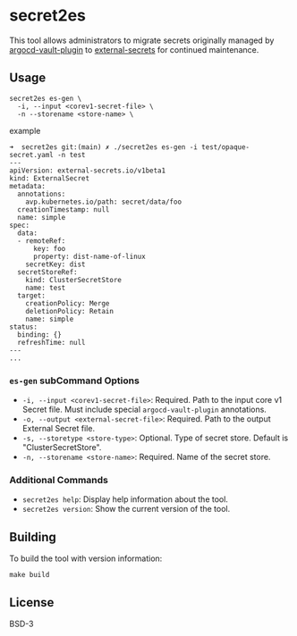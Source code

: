 # secret2es

This tool allows administrators to migrate secrets originally managed by [argocd-vault-plugin](https://argocd-vault-plugin.readthedocs.io/en/stable/) to [external-secrets](https://github.com/external-secrets/external-secrets) for continued maintenance.

## Usage

```shell
secret2es es-gen \
  -i, --input <corev1-secret-file> \
  -n --storename <store-name> \
```

example 

```shell
➜  secret2es git:(main) ✗ ./secret2es es-gen -i test/opaque-secret.yaml -n test
---
apiVersion: external-secrets.io/v1beta1
kind: ExternalSecret
metadata:
  annotations:
    avp.kubernetes.io/path: secret/data/foo
  creationTimestamp: null
  name: simple
spec:
  data:
  - remoteRef:
      key: foo
      property: dist-name-of-linux
    secretKey: dist
  secretStoreRef:
    kind: ClusterSecretStore
    name: test
  target:
    creationPolicy: Merge
    deletionPolicy: Retain
    name: simple
status:
  binding: {}
  refreshTime: null
---
...
```

### `es-gen` subCommand Options

- `-i, --input <corev1-secret-file>`: Required. Path to the input core v1 Secret file. Must include special `argocd-vault-plugin` annotations.
- `-o, --output <external-secret-file>`: Required. Path to the output External Secret file.
- `-s, --storetype <store-type>`: Optional. Type of secret store. Default is "ClusterSecretStore".
- `-n, --storename <store-name>`: Required. Name of the secret store.

### Additional Commands

- `secret2es help`: Display help information about the tool.
- `secret2es version`: Show the current version of the tool.

## Building

To build the tool with version information:

```shell
make build
```

## License

BSD-3
